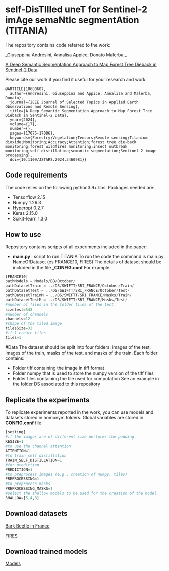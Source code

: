 #  self-DisTIlled uneT for Sentinel-2 imAge semaNtIc segmentAtion  (TITANIA)


The repository contains code referred to the work:

_Giuseppina Andresini, Annalisa Appice,  Donato Malerba _

[A Deep Semantic Segmentation Approach to Map Forest Tree Dieback in Sentinel-2 Data](https://ieeexplore.ieee.org/document/10680607) 

Please cite our work if you find it useful for your research and work.
```
@ARTICLE{10680607,
  author={Andresini, Giuseppina and Appice, Annalisa and Malerba, Donato},
  journal={IEEE Journal of Selected Topics in Applied Earth Observations and Remote Sensing}, 
  title={A Deep Semantic Segmentation Approach to Map Forest Tree Dieback in Sentinel-2 Data}, 
  year={2024},
  volume={17},
  number={},
  pages={17075-17086},
  keywords={Forestry;Vegetation;Tensors;Remote sensing;Titanium dioxide;Monitoring;Accuracy;Attention;forest tree die-back monitoring;forest wildfires monitoring;insect outbreak monitoring;self-distillation;semantic segmentation;Sentinel-2 image processing},
  doi={10.1109/JSTARS.2024.3460981}}

```


## Code requirements
The code relies on the following python3.9+ libs.
Packages needed are:
* Tensorflow 2.15
* Numpy 1.26.3
* Hyperopt 0.2.7
* Keras 2.15.0
* Scikit-learn 1.3.0


## How to use
Repository contains scripts of all experiments included in the paper:
* __main.py__ : script to run  TITANIA 
To run the code the command is main.py NameOfDataset (es FRANCE10, FIRES)
The details of dataset should be included in the file ___CONFIG.conf__
For example:
```python
[FRANCE10]
pathModels = Models/BB/October/
pathDatasetTrain = ../DS/SWIFTT/SRI_FRANCE/October/Train/
pathDatasetTest = ../DS/SWIFTT/SRI_FRANCE/October/Test/
pathDatasetTrainM = ../DS/SWIFTT/SRI_FRANCE/Masks/Train/
pathDatasetTestM = ../DS/SWIFTT/SRI_FRANCE/Masks/Test/
#number of files in the folder tiles of the test
sizetest=543
#number of channels
channels=12
#shape of the tiled image
tilesSize=32
#if 1 create tiles
tiles=1
```

#Data
The dataset should be split into four folders: images of the test, images of the train, masks of the test, and masks of the train. 
Each folder contains: 
* Folder tiff containing the image in tiff format
* Folder numpy that is used to store the numpy version of the tiff files
* Folder tiles containing the tile used for computation
See an example in the folder DS associated to this repository
 
## Replicate the experiments

To replicate experiments reported in the work, you can use models and datasets stored in homonym folders.
Global variables are stored in __CONFIG.conf__  file 


```python
[setting]
#if the images are of different size performs the padding
RESIZE=1
#to use the channel attention
ATTENTION=1
#to train self distillation
TRAIN_SELF_DISTILLATION=1
#for prediction
PREDICTION=1
#to preprocess images (e.g., creation of numpy, tiles)
PREPROCESSING=1
#to preprocess masks
PREPROCESSING_MASKS=1
#select the shallow models to be used for the creation of the model
SHALLOW=[5,4,3]
```

## Download datasets

[Bark Beetle in France](https://drive.google.com/drive/folders/11JPIK6cfgXdMY0PG4YHh6z8fuswBW3JO?usp=sharing)

[FIRES](https://drive.google.com/drive/folders/11bdq4pyRjLD37QV9o7dyvgcHt79xEztk?usp=sharing)

## Download trained models 

[Models](https://drive.google.com/drive/folders/1XntFkX4kzJkqDUu6AO2144bojXlzS6Vi?usp=sharing)








